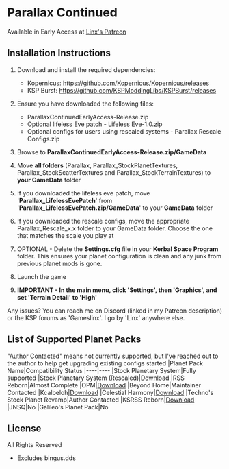 # Parallax Continued
Available in Early Access at [Linx's Patreon](https://www.patreon.com/linx_)

## Installation Instructions

1. Download and install the required dependencies:
    - Kopernicus: https://github.com/Kopernicus/Kopernicus/releases
    - KSP Burst: https://github.com/KSPModdingLibs/KSPBurst/releases
    
2. Ensure you have downloaded the following files:
    - ParallaxContinuedEarlyAccess-Release.zip
    - Optional lifeless Eve patch - Lifeless Eve-1.0.zip
    - Optional configs for users using rescaled systems - Parallax Rescale Configs.zip

3. Browse to **ParallaxContinuedEarlyAccess-Release.zip/GameData**
4. Move **all folders** (Parallax, Parallax_StockPlanetTextures, Parallax_StockScatterTextures and Parallax_StockTerrainTextures) to **your GameData** folder
5. If you downloaded the lifeless eve patch, move '**Parallax_LifelessEvePatch**' from '**Parallax_LifelessEvePatch.zip/GameData**' to your **GameData** folder
6. If you downloaded the rescale configs, move the appropriate Parallax_Rescale_x.x folder to your GameData folder. Choose the one that matches the scale you play at

7. OPTIONAL - Delete the **Settings.cfg** file in your **Kerbal Space Program** folder. This ensures your planet configuration is clean and any junk from previous planet mods is gone.

8. Launch the game

9. **IMPORTANT - In the main menu, click 'Settings', then 'Graphics', and set 'Terrain Detail' to 'High'**

Any issues? You can reach me on Discord (linked in my Patreon description) or the KSP forums as 'Gameslinx'. I go by 'Linx' anywhere else.

## List of Supported Planet Packs
"Author Contacted" means not currently supported, but I've reached out to the author to help get upgrading existing configs started
|Planet Pack Name|Compatibility Status
|----|----
|Stock Planetary System|Fully supported
|Stock Planetary System (Rescaled)|[Download](https://drive.google.com/file/d/1qFMQlvmI6M2HdJLgLyz1jRCGos-_YOTP/view?usp=drive_link)
|RSS Reborn|Almost Complete
|OPM|[Download](https://drive.google.com/file/d/1X9nvz8yWvSaV5RFyLSRP-Jy3EdwAt6PG/view?usp=drive_link)
|Beyond Home|Maintainer Contacted
|Kcalbeloh|[Download](https://drive.google.com/file/d/1Ro2ISf7bjELoKu6axteYUYqEz627aggO/view?usp=sharing)
|Celestial Harmony|[Download](https://github.com/ProximaCentauri-star/Celestial-Harmony/releases)
|Techno's Stock Planet Revamp|Author Contacted
|KSRSS Reborn|[Download](https://forum.kerbalspaceprogram.com/topic/225981-paralaxcontinued-ksrss-sdi/)
|JNSQ|No
|Galileo's Planet Pack|No

## License
All Rights Reserved
 - Excludes bingus.dds

